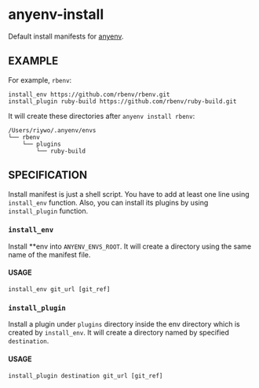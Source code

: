 # anyenv-install

Default install manifests for [anyenv](https://github.com/anyenv/anyenv).

## EXAMPLE
For example, `rbenv`:

```
install_env https://github.com/rbenv/rbenv.git
install_plugin ruby-build https://github.com/rbenv/ruby-build.git
```

It will create these directories after `anyenv install rbenv`:

```
/Users/riywo/.anyenv/envs
└── rbenv
    └── plugins
        └── ruby-build
```

## SPECIFICATION

Install manifest is just a shell script. You have to add at least one line using `install_env` function. Also, you can install its plugins by using `install_plugin` function.

### `install_env`
Install **env into `ANYENV_ENVS_ROOT`. It will create a directory using the same name of the manifest file.

#### USAGE
```
install_env git_url [git_ref]
```

### `install_plugin`
Install a plugin under `plugins` directory inside the env directory which is created by `install_env`. It will create a directory named by specified `destination`.

#### USAGE
````
install_plugin destination git_url [git_ref]
````
